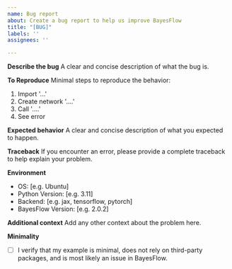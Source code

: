 ```yaml
---
name: Bug report
about: Create a bug report to help us improve BayesFlow
title: "[BUG]"
labels: ''
assignees: ''

---
```


**Describe the bug**
A clear and concise description of what the bug is.

**To Reproduce**
Minimal steps to reproduce the behavior:
1. Import '...'
2. Create network '....'
3. Call '....'
4. See error

**Expected behavior**
A clear and concise description of what you expected to happen.

**Traceback**
If you encounter an error, please provide a complete traceback to help explain your problem.

**Environment**
- OS: [e.g. Ubuntu]
- Python Version: [e.g. 3.11]
- Backend: [e.g. jax, tensorflow, pytorch]
- BayesFlow Version: [e.g. 2.0.2]

**Additional context**
Add any other context about the problem here.

**Minimality**
- [ ] I verify that my example is minimal, does not rely on third-party packages, and is most likely an issue in BayesFlow.
